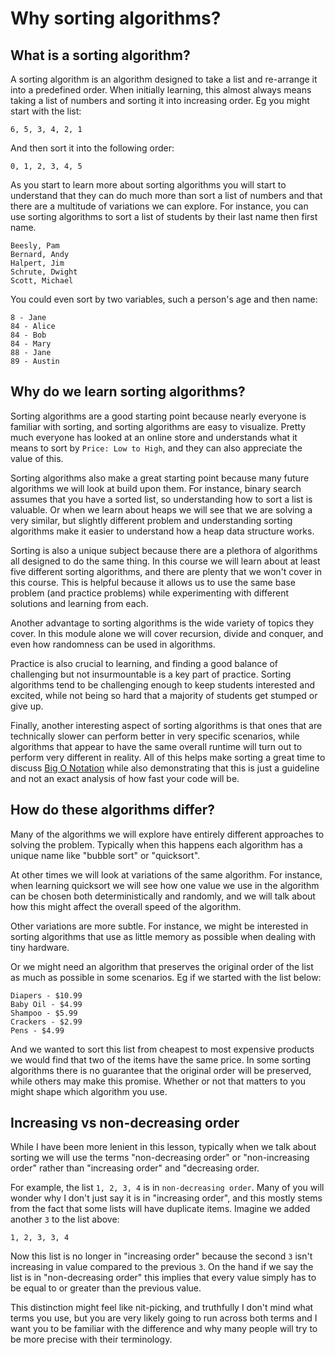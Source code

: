 # Why sorting algorithms?

## What is a sorting algorithm?

A sorting algorithm is an algorithm designed to take a list and re-arrange it into a predefined order. When initially learning, this almost always means taking a list of numbers and sorting it into increasing order. Eg you might start with the list:

```
6, 5, 3, 4, 2, 1
```

And then sort it into the following order:

```
0, 1, 2, 3, 4, 5
```

As you start to learn more about sorting algorithms you will start to understand that they can do much more than sort a list of numbers and that there are a multitude of variations we can explore. For instance, you can use sorting algorithms to sort a list of students by their last name then first name.

```
Beesly, Pam
Bernard, Andy
Halpert, Jim
Schrute, Dwight
Scott, Michael
```

You could even sort by two variables, such a person's age and then name:

```
8 - Jane
84 - Alice
84 - Bob
84 - Mary
88 - Jane
89 - Austin
```


## Why do we learn sorting algorithms?

Sorting algorithms are a good starting point because nearly everyone is familiar with sorting, and sorting algorithms are easy to visualize. Pretty much everyone has looked at an online store and understands what it means to sort by `Price: Low to High`, and they can also appreciate the value of this.

Sorting algorithms also make a great starting point because many future algorithms we will look at build upon them. For instance, binary search assumes that you have a sorted list, so understanding how to sort a list is valuable. Or when we learn about heaps we will see that we are solving a very similar, but slightly different problem and understanding sorting algorithms make it easier to understand how a heap data structure works.

Sorting is also a unique subject because there are a plethora of algorithms all designed to do the same thing. In this course we will learn about at least five different sorting algorithms, and there are plenty that we won't cover in this course. This is helpful because it allows us to use the same base problem (and practice problems) while experimenting with different solutions and learning from each.

Another advantage to sorting algorithms is the wide variety of topics they cover. In this module alone we will cover recursion, divide and conquer, and even how randomness can be used in algorithms.

Practice is also crucial to learning, and finding a good balance of challenging but not insurmountable is a key part of practice. Sorting algorithms tend to be challenging enough to keep students interested and excited, while not being so hard that a majority of students get stumped or give up.

Finally, another interesting aspect of sorting algorithms is that ones that are technically slower can perform better in very specific scenarios, while algorithms that appear to have the same overall runtime will turn out to perform very different in reality. All of this helps make sorting a great time to discuss [Big O Notation](https://www.interviewcake.com/article/java/big-o-notation-time-and-space-complexity) while also demonstrating that this is just a guideline and not an exact analysis of how fast your code will be.


## How do these algorithms differ?

Many of the algorithms we will explore have entirely different approaches to solving the problem. Typically when this happens each algorithm has a unique name like "bubble sort" or "quicksort".

At other times we will look at variations of the same algorithm. For instance, when learning quicksort we will see how one value we use in the algorithm can be chosen both deterministically and randomly, and we will talk about how this might affect the overall speed of the algorithm.

Other variations are more subtle. For instance, we might be interested in sorting algorithms that use as little memory as possible when dealing with tiny hardware.

Or we might need an algorithm that preserves the original order of the list as much as possible in some scenarios. Eg if we started with the list below:

```
Diapers - $10.99
Baby Oil - $4.99
Shampoo - $5.99
Crackers - $2.99
Pens - $4.99
```

And we wanted to sort this list from cheapest to most expensive products we would find that two of the items have the same price. In some sorting algorithms there is no guarantee that the original order will be preserved, while others may make this promise. Whether or not that matters to you might shape which algorithm you use.


## Increasing vs non-decreasing order

While I have been more lenient in this lesson, typically when we talk about sorting we will use the terms "non-decreasing order" or "non-increasing order" rather than "increasing order" and "decreasing order.

For example, the list `1, 2, 3, 4` is in `non-decreasing order`. Many of you will wonder why I don't just say it is in "increasing order", and this mostly stems from the fact that some lists will have duplicate items. Imagine we added another `3` to the list above:

```
1, 2, 3, 3, 4
```

Now this list is no longer in "increasing order" because the second `3` isn't increasing in value compared to the previous `3`. On the hand if we say the list is in "non-decreasing order" this implies that every value simply has to be equal to or greater than the previous value.

This distinction might feel like nit-picking, and truthfully I don't mind what terms you use, but you are very likely going to run across both terms and I want you to be familiar with the difference and why many people will try to be more precise with their terminology.
